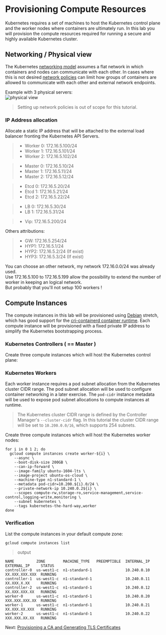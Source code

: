 # Provisioning Compute Resources

Kubernetes requires a set of machines to host the Kubernetes control plane and the worker nodes where containers are ultimately run. 
In this lab you will provision the compute resources required for running a secure and highly available Kubernetes cluster.


## Networking / Physical view

The Kubernetes [networking model](https://kubernetes.io/docs/concepts/cluster-administration/networking/#kubernetes-model) assumes a flat network in which containers and nodes can communicate with each other. In cases where this is not desired [network policies](https://kubernetes.io/docs/concepts/services-networking/network-policies/) can limit how groups of containers are allowed to communicate with each other and external network endpoints.

Example with 3 physical servers:  
![physical view](https://github.com/ThomasGsp/kubernetes-the-hard-way_Independent-Solutions/blob/master/img/physical_view.png)

> Setting up network policies is out of scope for this tutorial.


###  IP Address allocation
Allocate a static IP address that will be attached to the external load balancer fronting the Kubernetes API Servers.

> - Worker 0: 172.16.5.100/24
> - Worker 1: 172.16.5.101/24
> - Worker 2: 172.16.5.102/24

> - Master 0: 172.16.5.10/24
> - Master 1: 172.16.5.11/24
> - Master 2: 172.16.5.12/24

> - Etcd 0: 172.16.5.20/24
> - Etcd 1: 172.16.5.21/24
> - Etcd 2: 172.16.5.22/24
 
> - LB 0: 172.16.5.30/24
> - LB 1: 172.16.5.31/24

> - Vip: 172.16.5.200/24

Others attributions:
> - GW: 172.16.5.254/24
> - HYP1:  172.16.5.1/24
> - HYP2:  172.16.5.2/24 (If exist)
> - HYP3:  172.16.5.3/24 (If exist)

You can choose an other network, my network 172.16.0.0/24 was already used.  
Use 172.16.5.100 to 172.16.5.199 allow the possibility to extend the number of worker in keeping an logical network.  
But probably that you'll not setup 100 workers !

## Compute Instances
The compute instances in this lab will be provisioned using [Debian](https://www.debian.org) stretch, 
which has good support for the [cri-containerd container runtime](https://github.com/containerd/cri-containerd). 
Each compute instance will be provisioned with a fixed private IP address to simplify the Kubernetes bootstrapping process.

### Kubernetes Controllers ( == Master )

Create three compute instances which will host the Kubernetes control plane:



### Kubernetes Workers

Each worker instance requires a pod subnet allocation from the Kubernetes cluster CIDR range. The pod subnet allocation will be used to configure container networking in a later exercise. The `pod-cidr` instance metadata will be used to expose pod subnet allocations to compute instances at runtime.

> The Kubernetes cluster CIDR range is defined by the Controller Manager's `--cluster-cidr` flag. In this tutorial the cluster CIDR range will be set to `10.200.0.0/16`, which supports 254 subnets.

Create three compute instances which will host the Kubernetes worker nodes:

```
for i in 0 1 2; do
  gcloud compute instances create worker-${i} \
    --async \
    --boot-disk-size 200GB \
    --can-ip-forward \
    --image-family ubuntu-1604-lts \
    --image-project ubuntu-os-cloud \
    --machine-type n1-standard-1 \
    --metadata pod-cidr=10.200.${i}.0/24 \
    --private-network-ip 10.240.0.2${i} \
    --scopes compute-rw,storage-ro,service-management,service-control,logging-write,monitoring \
    --subnet kubernetes \
    --tags kubernetes-the-hard-way,worker
done
```

### Verification

List the compute instances in your default compute zone:

```
gcloud compute instances list
```

> output

```
NAME          ZONE        MACHINE_TYPE   PREEMPTIBLE  INTERNAL_IP  EXTERNAL_IP     STATUS
controller-0  us-west1-c  n1-standard-1               10.240.0.10  XX.XXX.XXX.XXX  RUNNING
controller-1  us-west1-c  n1-standard-1               10.240.0.11  XX.XXX.X.XX     RUNNING
controller-2  us-west1-c  n1-standard-1               10.240.0.12  XX.XXX.XXX.XX   RUNNING
worker-0      us-west1-c  n1-standard-1               10.240.0.20  XXX.XXX.XXX.XX  RUNNING
worker-1      us-west1-c  n1-standard-1               10.240.0.21  XX.XXX.XX.XXX   RUNNING
worker-2      us-west1-c  n1-standard-1               10.240.0.22  XXX.XXX.XX.XX   RUNNING
```

Next: [Provisioning a CA and Generating TLS Certificates](04-certificate-authority.md)

